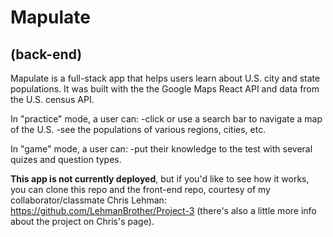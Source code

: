 # Mapulate #
## (back-end) ##

Mapulate is a full-stack app that helps users learn about U.S. city and state populations. It was built with the the Google Maps React API and data from the U.S. census API. 

In "practice" mode, a user can:
	-click or use a search bar to navigate a map of the U.S. 
	-see the populations of various regions, cities, etc. 

In "game" mode, a user can:
	-put their knowledge to the test with several quizes and question types.

**This app is not currently deployed**, but if you'd like to see how it works, you can clone this repo and the front-end repo, courtesy of my collaborator/classmate Chris Lehman: https://github.com/LehmanBrother/Project-3 (there's also a little more info about the project on Chris's page).